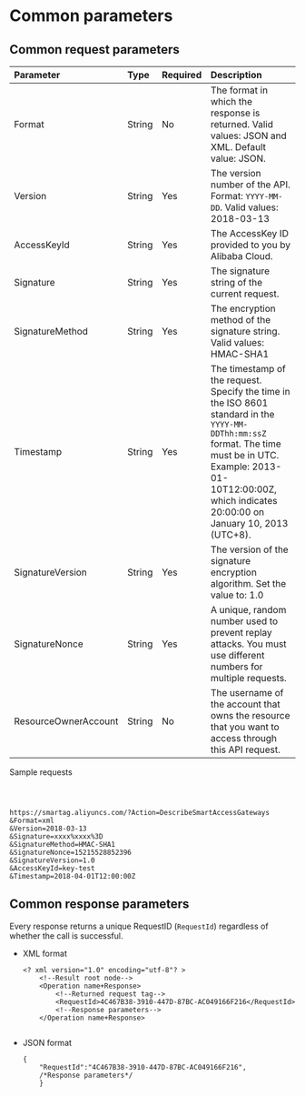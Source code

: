 # Common parameters

## Common request parameters

|Parameter|Type|Required|Description|
|:--------|:---|:-------|:----------|
|Format|String|No|The format in which the response is returned. Valid values: JSON and XML. Default value: JSON. |
|Version|String|Yes|The version number of the API. Format: `YYYY-MM-DD`. Valid values: 2018-03-13 |
|AccessKeyId|String|Yes|The AccessKey ID provided to you by Alibaba Cloud.|
|Signature|String|Yes|The signature string of the current request.|
|SignatureMethod|String|Yes|The encryption method of the signature string. Valid values: HMAC-SHA1 |
|Timestamp|String|Yes|The timestamp of the request. Specify the time in the ISO 8601 standard in the `YYYY-MM-DDThh:mm:ssZ` format. The time must be in UTC. Example: 2013-01-10T12:00:00Z, which indicates 20:00:00 on January 10, 2013 \(UTC+8\). |
|SignatureVersion|String|Yes|The version of the signature encryption algorithm. Set the value to: 1.0 |
|SignatureNonce|String|Yes|A unique, random number used to prevent replay attacks. You must use different numbers for multiple requests. |
|ResourceOwnerAccount|String|No|The username of the account that owns the resource that you want to access through this API request.|

Sample requests

```



https://smartag.aliyuncs.com/?Action=DescribeSmartAccessGateways
&Format=xml
&Version=2018-03-13
&Signature=xxxx%xxxx%3D
&SignatureMethod=HMAC-SHA1
&SignatureNonce=15215528852396
&SignatureVersion=1.0
&AccessKeyId=key-test
&Timestamp=2018-04-01T12:00:00Z
```

## Common response parameters

Every response returns a unique RequestID \(`RequestId`\) regardless of whether the call is successful.

-   XML format

    ```
    <? xml version="1.0" encoding="utf-8"? > 
        <!--Result root node-->
        <Operation name+Response>
            <!--Returned request tag-->
            <RequestId>4C467B38-3910-447D-87BC-AC049166F216</RequestId>
            <!--Response parameters-->
        </Operation name+Response>
                        
    ```

-   JSON format

    ```
    {
        "RequestId":"4C467B38-3910-447D-87BC-AC049166F216",
        /*Response parameters*/
        }
    ```



